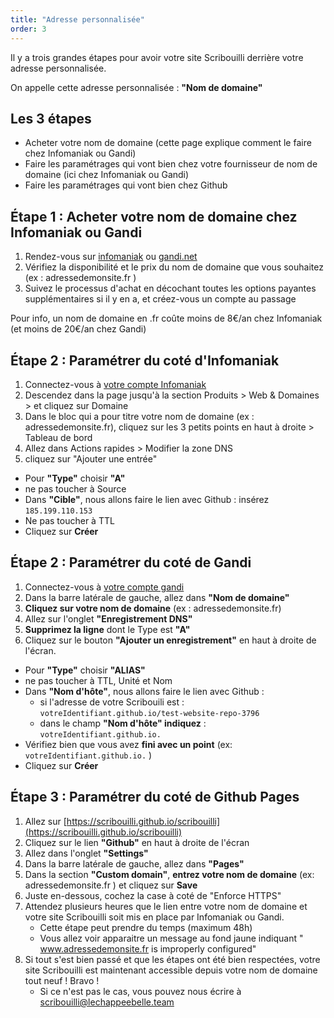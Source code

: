 ```yaml
---
title: "Adresse personnalisée"
order: 3
---
```

Il y a trois grandes étapes pour avoir votre site Scribouilli derrière votre adresse personnalisée.

On appelle cette adresse personnalisée : **"Nom de domaine"**

## Les 3 étapes

* Acheter votre nom de domaine (cette page explique comment le faire chez Infomaniak ou Gandi)
* Faire les paramétrages qui vont bien chez votre fournisseur de nom de domaine (ici chez Infomaniak ou Gandi)
* Faire les paramétrages qui vont bien chez  Github


## Étape 1 : Acheter votre nom de domaine chez Infomaniak ou Gandi

1. Rendez-vous sur [infomaniak](https://www.infomaniak.com/fr) ou [gandi.net](https://shop.gandi.net/fr/domain/suggest/d2495163-a057-41fd-a3ab-8bca338797fd?search=)
1. Vérifiez la disponibilité et le prix du nom de domaine que vous souhaitez (ex : adressedemonsite.fr )
1. Suivez le processus d'achat en décochant toutes les options payantes supplémentaires si il y en a, et créez-vous un compte au passage

Pour info, un nom de domaine en .fr coûte moins de 8€/an chez Infomaniak (et moins de 20€/an chez Gandi)

## Étape 2 : Paramétrer du coté d'Infomaniak

1. Connectez-vous à [votre compte Infomaniak](https://login.infomaniak.com/)
1. Descendez dans la page jusqu'à la section Produits > Web & Domaines > et cliquez sur Domaine
1. Dans le bloc qui a pour titre votre nom de domaine (ex : adressedemonsite.fr), cliquez sur les 3 petits points en haut à droite > Tableau de bord
1. Allez dans Actions rapides >  Modifier la zone DNS 
1. cliquez sur "Ajouter une entrée"
 * Pour **"Type"** choisir **"A"**
 * ne pas toucher à Source
 * Dans **"Cible"**, nous allons faire le lien avec Github : insérez ```185.199.110.153```
 * Ne pas toucher à TTL
 * Cliquez sur **Créer**




## Étape 2 : Paramétrer du coté de Gandi

1. Connectez-vous à [votre compte gandi](https://admin.gandi.net)
1. Dans la barre latérale de gauche, allez dans **"Nom de domaine"**
1. **Cliquez sur votre nom de domaine** (ex : adressedemonsite.fr)
2. Allez sur l'onglet **"Enregistrement DNS"**
3. **Supprimez la ligne** dont le Type est **"A"**
4. Cliquez sur le bouton **"Ajouter un enregistrement"** en haut à droite de l'écran.
 * Pour **"Type"** choisir **"ALIAS"**
 * ne pas toucher à TTL, Unité et Nom
 * Dans **"Nom d'hôte"**, nous allons faire le lien avec Github : 
   * si l'adresse de votre Scribouili est : `votreIdentifiant.github.io/test-website-repo-3796`
   * dans le champ **"Nom d'hôte" indiquez** : `votreIdentifiant.github.io.`
 * Vérifiez bien que vous avez **fini avec un point** (ex: `votreIdentifiant.github.io.` )
 * Cliquez sur **Créer**

## Étape 3 : Paramétrer du coté de Github Pages

1. Allez sur [https://scribouilli.github.io/scribouilli](https://scribouilli.github.io/scribouilli)
1. Cliquez sur le lien **"Github"** en haut à droite de l'écran
1. Allez dans l'onglet **"Settings"**
1. Dans la barre latérale de gauche, allez dans **"Pages"**
1. Dans la section **"Custom domain"**, **entrez votre nom de domaine** (ex: adressedemonsite.fr ) et cliquez sur **Save**
1. Juste en-dessous, cochez la case à coté de "Enforce HTTPS"
1. Attendez plusieurs heures que le lien entre votre nom de domaine et votre site Scribouilli soit mis en place par Infomaniak ou Gandi.
   * Cette étape peut prendre du temps (maximum 48h)
   * Vous allez voir apparaitre un message au fond jaune indiquant " www.adressedemonsite.fr is improperly configured"
1. Si tout s'est bien passé et que les étapes ont été bien respectées, votre site Scribouilli est maintenant accessible depuis votre nom de domaine tout neuf ! Bravo !
   * Si ce n'est pas le cas, vous pouvez nous écrire à scribouilli@lechappeebelle.team





